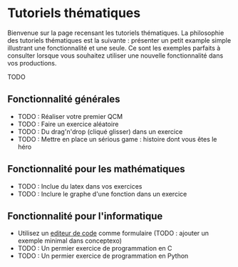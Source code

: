 # Tutoriels thématiques

Bienvenue sur la page recensant les tutoriels thématiques. La philosophie des tutoriels thématiques 
est la suivante : présenter un petit example simple illustrant une fonctionnalité et une seule. Ce
sont les exemples parfaits à consulter lorsque vous souhaitez utiliser une nouvelle fonctionnalité
dans vos productions.

TODO

## Fonctionnalité générales

* TODO : Réaliser votre premier QCM
* TODO : Faire un exercice aléatoire
* TODO : Du drag'n'drop (cliqué glisser) dans un exercice
* TODO : Mettre en place un sérious game : histoire dont vous êtes le héro

## Fonctionnalité pour les mathématiques

* TODO : Inclue du latex dans vos exercices
* TODO : Inclure le graphe d'une fonction dans un exercice

## Fonctionnalité pour l'informatique

* Utilisez un [editeur de code]('text_editor.md') comme formulaire (TODO : ajouter un exemple minimal dans conceptexo)
* TODO : Un permier exercice de programmation en C
* TODO : Un permier exercice de programmation en Python

